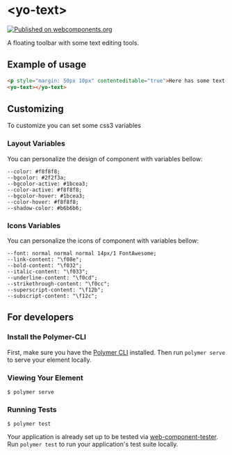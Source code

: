 # \<yo-text\>

[![Published on webcomponents.org](https://img.shields.io/badge/webcomponents.org-published-blue.svg)](https://www.webcomponents.org/element/michael-silva/yo-text)

A floating toolbar with some text editing tools.

## Example of usage ##
<!--
```
<custom-element-demo>
  <template>
    <link rel="import" href="yo-text.html">
    <next-code-block></next-code-block>
  </template>
</custom-element-demo>
```
-->
```html
<p style="margin: 50px 10px" contenteditable="true">Here has some text and you can edit it.</p>
<yo-text></yo-text>
```

## Customizing ##

To customize you can set some css3 variables

### Layout Variables ###
You can personalize the design of component with variables bellow:

```
--color: #f8f8f8;
--bgcolor: #2f2f3a;
--bgcolor-active: #1bcea3;
--color-active: #f8f8f8;
--bgcolor-hover: #1bcea3;
--color-hover: #f8f8f8;
--shadow-color: #b6b6b6;
```
### Icons Variables ###
You can personalize the icons of component with variables bellow:

```
--font: normal normal normal 14px/1 FontAwesome;
--link-content: "\f08e";
--bold-content: "\f032";
--italic-content: "\f033";
--underline-content: "\f0cd";
--strikethrough-content: "\f0cc";
--superscript-content: "\f12b";
--subscript-content: "\f12c";
```

## For developers ##

### Install the Polymer-CLI

First, make sure you have the [Polymer CLI](https://www.npmjs.com/package/polymer-cli) installed. Then run `polymer serve` to serve your element locally.

### Viewing Your Element

```
$ polymer serve
```

### Running Tests

```
$ polymer test
```

Your application is already set up to be tested via [web-component-tester](https://github.com/Polymer/web-component-tester). Run `polymer test` to run your application's test suite locally.
